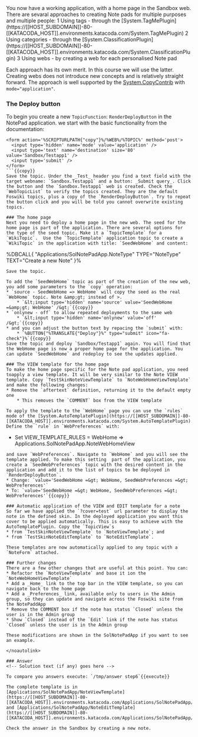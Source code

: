 <!-- Scenario text goes here -->
<noautolink>
You now have a working application, with a home page in the Sandbox web. There are sevaral approaches to creating Note pads for multiple purposes and multiple people:
1 Using tags - through the [System.TagMePlugin](https://[[HOST_SUBDOMAIN]]-80-[[KATACODA_HOST]].environments.katacoda.com/System.TagMePlugin)
2 Using categories - through the [System.ClassificationPlugin](https://[[HOST_SUBDOMAIN]]-80-[[KATACODA_HOST]].environments.katacoda.com/System.ClassificationPlugin)
3 Using webs - by creating a web for each personalised Note pad

Each approach has its own merit. In this course we will use the latter. Creating webs does not introduce new concepts and is relatively straight forward. The approach is well supported by the [System.CopyContrib](https://[[HOST_SUBDOMAIN]]-80-[[KATACODA_HOST]].environments.katacoda.com/System.CopyContrib) with `mode="application"`.

### The Deploy button
To begin you create a new `TopicFunction`: `RenderDeployButton` in the NotePad application. we start with the basic functionality from the documentation:
```
<form action='%SCRIPTURLPATH{"copy"}%/%WEB%/%TOPIC%' method='post'>
  <input type='hidden' name='mode' value='application' />
  <input type='text' name='destination' size='80' value='Sandbox/Testapp1' />
  <input type='submit' />
</form>
```{{copy}}
Save the topic. Under the _Test_ header you find a text field with the target webname: `Sandbox.Testapp1` and a button: _Submit query_. Click the button and the `Sandbox.Testapp1` web is created. Check the `WebTopicList` to verify the topics created. They are the default Foswiki topics, plus a copy of the `RenderDeployButton`. Try to repeat the button click and you will be told you cannot overwrite existing topics.

### The home page
Next you need to deploy a home page in the new web. The seed for the home page is part of the application. There are several options for the type of the seed topic. Make it a `TopicTemplate` for a `WikiTopic`.  Use the `TopicTemplate` application topic to create a `WikiTopic` in the application with title: `SeedWebHome` and content:
```
%DBCALL{ "Applications/SolNotePadApp.NoteType" 
             TYPE="NoteType" 
             TEXT="Create a new Note" 
}%
```{{copy}}
Save the topic.

To add the `SeedWebHome` topic as part of the creation of the new web, you add some parameters to the `copy` operation:
* `source - SeedWebHome => WebHome` will copy the seed as the real `WebHome` topic. Note &amp;gt; instead of >.
    * `&lt;input type='hidden' name='source' value='SeedWebHome =&amp;gt; WebHome' /&gt;`{{copy}}
* `onlynew - off` to allow repeated deployments to the same web
    * `&lt;input type='hidden' name='onlynew' value='off' /&gt;`{{copy}}
* and you can adjust the button text by repacing the `submit` with:
    * `%BUTTON{"%TRANSLATE{"Deploy"}%" type="submit" icon="fa-check"}%`{{copy}}
Save the topic and deploy `Sandbox/Testapp1` again. You will find that the WebHome page is now a proper home page for the application. You can update `SeedWebHome` and redeploy to see the updates applied. 

### The VIEW template for the home page
To make the home page specific for the Note pad application, you need toapply a view template. It will be very similar to the Note VIEW template. Copy `TestSkinNoteViewTemplate` to `NoteWebHomeViewTemplate` and make the following changes:
* Remove the `aftertext` definition, returning it to the default empty one
    * This removes the `COMMENT` box from the VIEW template

To apply the template to the `WebHome` page you can use the `rules` mode of the [System.AutoTemplatePlugin](https://[[HOST_SUBDOMAIN]]-80-[[KATACODA_HOST]].environments.katacoda.com/System.AutoTemplatePlugin). Define the `rule` in `WebPreferences` with:
```
* Set VIEW_TEMPLATE_RULES =  WebHome => Applications.SolNotePadApp.NoteWebHomeView 
```{{copy}}
and save `WebPreferences`. Navigate to `WebHome` and you will see the template applied. To make this setting  part of the application, you create a `SeedWebPreferences` topic with the desired content in the application and add it to the list of topics to be deployed in `RenderDeployButton`.
* Change: `value='SeedWebHome =&gt; WebHome, SeedWebPreferences =&gt; WebPreferences'`
* To: `value='SeedWebHome =&gt; WebHome, SeedWebPreferences =&gt; WebPreferences'`{{copy}}

### Automatic application of the VIEW and EDIT template for a note
So far we have applied the `?cover=test` url parameter to display the note in the defined skin. In the deployed application you want this cover to be applied automatically. This is easy to achieve with the AutoTemplatePlugin. Copy the `TopicView`s 
* from `TestSkinNoteViewTemplate` to `NoteViewTemplate`; and
* from `TestSkinNoteEditTemplate` to `NoteEditTemplate`.

These templates are now automatically applied to any topic with a `NoteForm` attached.

### Further changes
There are a few other changes that are useful at this point. You can:
* Refactor the `NoteViewTemplate` and base it ion the `NoteWebHomeViewTemplate`
* Add a _Home_ link to the top bar in the VIEW template, so you can navigate back to the home page
* Add a _Preferences_ link, available only to users in the Admin group, so they can update and navigate across the Foswiki site from the NotePaddApp 
* Remove the COMMENT box if the note has status `Closed` unless the user is in the Admin group
* Show `Closed` instead of the `Edit` link if the note has status `Closed` unless the user is in the Admin group

These modifications are shown in the SolNotePadApp if you want to see an example.

</noautolink>

### Answer
<!-- Solution text (if any) goes here -->

To compare you answers execute: `/tmp/answer step6`{{execute}}

The complete template is in [Applications/SolNotePadApp/NoteViewTemplate](https://[[HOST_SUBDOMAIN]]-80-[[KATACODA_HOST]].environments.katacoda.com/Applications/SolNotePadApp/NoteViewTemplate) and [Applications/SolNotePadApp/NoteEditTemplate](https://[[HOST_SUBDOMAIN]]-80-[[KATACODA_HOST]].environments.katacoda.com/Applications/SolNotePadApp/NoteEditTemplate).

Check the answer in the Sandbox by creating a new note.



